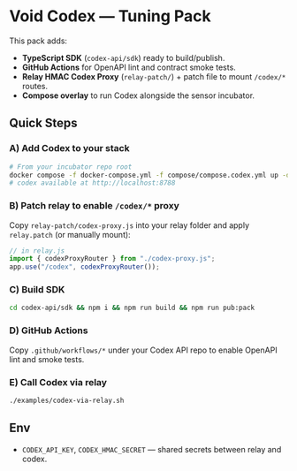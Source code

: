 # Void Codex — Tuning Pack

This pack adds:
- **TypeScript SDK** (`codex-api/sdk`) ready to build/publish.
- **GitHub Actions** for OpenAPI lint and contract smoke tests.
- **Relay HMAC Codex Proxy** (`relay-patch/`) + patch file to mount `/codex/*` routes.
- **Compose overlay** to run Codex alongside the sensor incubator.

## Quick Steps

### A) Add Codex to your stack
```bash
# From your incubator repo root
docker compose -f docker-compose.yml -f compose/compose.codex.yml up -d
# codex available at http://localhost:8788
```

### B) Patch relay to enable `/codex/*` proxy
Copy `relay-patch/codex-proxy.js` into your relay folder and apply `relay.patch` (or manually mount):
```js
// in relay.js
import { codexProxyRouter } from "./codex-proxy.js";
app.use("/codex", codexProxyRouter());
```

### C) Build SDK
```bash
cd codex-api/sdk && npm i && npm run build && npm run pub:pack
```

### D) GitHub Actions
Copy `.github/workflows/*` under your Codex API repo to enable OpenAPI lint and smoke tests.

### E) Call Codex via relay
```bash
./examples/codex-via-relay.sh
```

## Env
- `CODEX_API_KEY`, `CODEX_HMAC_SECRET` — shared secrets between relay and codex.
